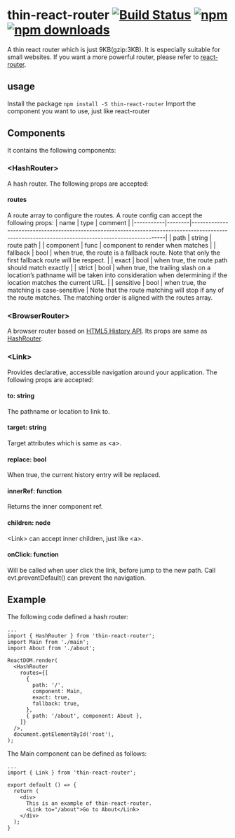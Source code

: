 # thin-react-router [![Build Status](https://travis-ci.org/goldenyz/thin-react-router.svg?branch=master)](https://travis-ci.org/goldenyz/thin-react-router) [![npm](https://img.shields.io/npm/v/thin-react-router.svg?style=flat-square)](https://www.npmjs.com/package/thin-react-router) [![npm downloads](https://img.shields.io/npm/dm/thin-react-router.svg)](https://www.npmjs.com/package/thin-react-router)

A thin react router which is just 9KB(gzip:3KB). It is especially suitable for small websites.
If you want a more powerful router, please refer to [react-router](https://github.com/ReactTraining/react-router).

## usage
Install the package `npm install -S thin-react-router`
Import the component you want to use, just like react-router

## Components
It contains the following components:
### &lt;HashRouter&gt;
A hash router.
The following props are accepted:
#### routes
A route array to configure the routes.
A route config can accept the following props:
| name      | type   | comment                                                                                                                                           |
|-----------|--------|---------------------------------------------------------------------------------------------------------------------------------------------------|
| path      | string | route path                                                                                                                                        |
| component | func   | component to render when matches                                                                                                                  |
| fallback  | bool   | when true, the route is a fallback route. Note that only the first fallback route will be respect.                                                |
| exact     | bool   | when true, the route path should match exactly                                                                                                    |
| strict    | bool   | when true, the trailing slash on a location’s pathname will be taken into consideration when determining if the location matches the current URL. |
| sensitive | bool   | when true, the matching is case-sensitive                                                                                                         |
Note that the route matching will stop if any of the route matches. The matching order is aligned with the routes array.
### &lt;BrowserRouter&gt;
A browser router based on [HTML5 History API](https://developer.mozilla.org/en-US/docs/Web/API/History_API).
Its props are same as [HashRouter](#hashrouter).

### &lt;Link&gt;
Provides declarative, accessible navigation around your application.
The following props are accepted:
#### to: string
The pathname or location to link to.
#### target: string
Target attributes which is same as &lt;a&gt;.
#### replace: bool
When true, the current history entry will be replaced.
#### innerRef: function
Returns the inner component ref.
#### children: node
&lt;Link&gt; can accept inner children, just like &lt;a&gt;.
#### onClick: function
Will be called when user click the link, before jump to the new path. Call evt.preventDefault() can prevent the navigation.

## Example
The following code defined a hash router:
```
...
import { HashRouter } from 'thin-react-router';
import Main from './main';
import About from './about';

ReactDOM.render(
  <HashRouter
    routes={[
      {
        path: '/',
        component: Main,
        exact: true,
        fallback: true,
      },
      { path: '/about', component: About },
    ]}
  />,
  document.getElementById('root'),
);

```
The Main component can be defined as follows:
```
...
import { Link } from 'thin-react-router';

export default () => {
  return (
    <div>
      This is an example of thin-react-router.
      <Link to="/about">Go to About</Link>
    </div>
  );
}
```
